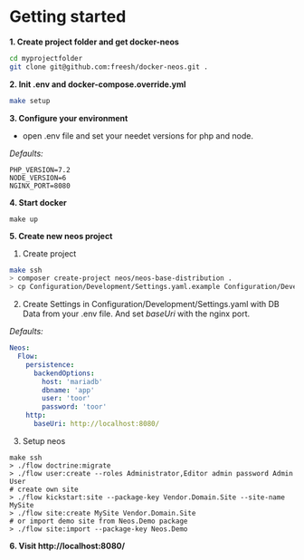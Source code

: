 # Getting started

**1. Create project folder and get docker-neos**

```bash
cd myprojectfolder
git clone git@github.com:freesh/docker-neos.git .
```

**2. Init .env and docker-compose.override.yml**

```bash
make setup
```

**3. Configure your environment**

- open .env file and set your needet versions for php and node.

_Defaults:_
```
PHP_VERSION=7.2
NODE_VERSION=6
NGINX_PORT=8080
```
**4. Start docker**

```
make up
```

**5. Create new neos project**

1. Create project

```bash
make ssh
> composer create-project neos/neos-base-distribution .
> cp Configuration/Development/Settings.yaml.example Configuration/Development/Settings.yaml
```

2. Create Settings in Configuration/Development/Settings.yaml with DB Data from your .env file. And set _baseUri_ with the nginx port.

_Defaults:_

```yaml
Neos:
  Flow:
    persistence:
      backendOptions:
        host: 'mariadb'
        dbname: 'app'
        user: 'toor'
        password: 'toor'
    http:
      baseUri: http://localhost:8080/
```
3. Setup neos

```
make ssh
> ./flow doctrine:migrate
> ./flow user:create --roles Administrator,Editor admin password Admin User
# create own site
> ./flow kickstart:site --package-key Vendor.Domain.Site --site-name MySite
> ./flow site:create MySite Vendor.Domain.Site
# or import demo site from Neos.Demo package
> ./flow site:import --package-key Neos.Demo
```

**6. Visit http://localhost:8080/**
